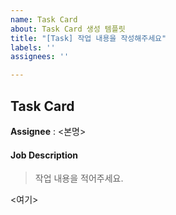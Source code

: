 ```yaml
---
name: Task Card
about: Task Card 생성 템플릿
title: "[Task] 작업 내용을 작성해주세요"
labels: ''
assignees: ''

---
```


## Task Card

**Assignee** : <본명>

#### Job Description
> 작업 내용을 적어주세요.

<여기>
